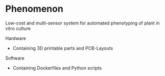 # Phenomenon
Low-cost and multi-sensor system for automated phenotyping of plant in vitro culture

Hardware
- Containing 3D printable parts and PCB-Layouts

Software
- Containing Dockerfiles and Python scripts
